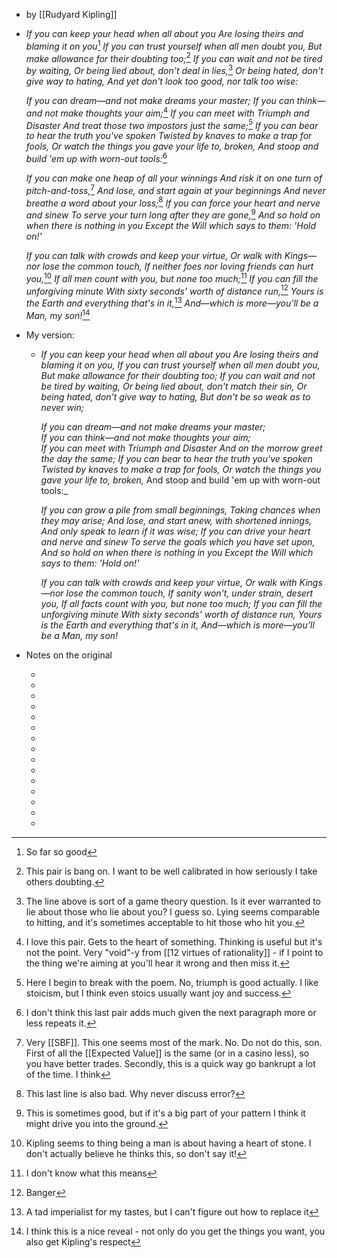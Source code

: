 - by [[Rudyard Kipling]]
- _If you can keep your head when all about you_
  _Are losing theirs and blaming it on you_[^1]
  _If you can trust yourself when all men doubt you,_
  _But make allowance for their doubting too;_[^2]
  _If you can wait and not be tired by waiting,_
  _Or being lied about, don't deal in lies,_[^3]
  _Or being hated, don't give way to hating,_
  _And yet don't look too good, nor talk too wise:_
  
  _If you can dream—and not make dreams your master;_
  _If you can think—and not make thoughts your aim;_[^5]
  _If you can meet with Triumph and Disaster_
  _And treat those two impostors just the same;_[^6]
  _If you can bear to hear the truth you've spoken_
  _Twisted by knaves to make a trap for fools,_
  _Or watch the things you gave your life to, broken,_
  _And stoop and build 'em up with worn-out tools:_[^7]
  
  _If you can make one heap of all your winnings_
  _And risk it on one turn of pitch-and-toss,_[^8]
  _And lose, and start again at your beginnings_
  _And never breathe a word about your loss;_[^9]
  _If you can force your heart and nerve and sinew_
  _To serve your turn long after they are gone,_[^10]
  _And so hold on when there is nothing in you_
  _Except the Will which says to them: 'Hold on!'_
  
  _If you can talk with crowds and keep your virtue,_
  _Or walk with Kings—nor lose the common touch,_
  _If neither foes nor loving friends can hurt you,_[^11]
  _If all men count with you, but none too much;_[^12]
  _If you can fill the unforgiving minute_
  _With sixty seconds' worth of distance run,_[^13]
  _Yours is the Earth and everything that's in it,_[^14]
  _And—which is more—you'll be a Man, my son!_[^15]
- My version:
	- _If you can keep your head when all about you_
	  _Are losing theirs and blaming it on you,_
	  _If you can trust yourself when all men doubt you,_
	  _But make allowance for their doubting too;_
	  _If you can wait and not be tired by waiting,_
	  _Or being lied about, don't match their sin,_
	  _Or being hated, don't give way to hating,_
	  _But don't be so weak as to never win;_
	  
	  _If you can dream—and not make dreams your master;_  
	  _If you can think—and not make thoughts your aim;_  
	  _If you can meet with Triumph and Disaster_
	  _And on the morrow greet the day the same;_
	  _If you can bear to hear the truth you've spoken_
	  _Twisted by knaves to make a trap for fools,_
	  _Or watch the things you gave your life to, broken,_
	  And stoop and build 'em up with worn-out tools:_
	  
	  _If you can grow a pile from small beginnings,_
	  _Taking chances when they may arise;_
	  _And lose, and start anew, with shortened innings,_
	  _And only speak to learn if it was wise;_
	  _If you can drive your heart and nerve and sinew_
	  _To serve the goals which you have set upon,_
	  _And so hold on when there is nothing in you_
	  _Except the Will which says to them: 'Hold on!'_
	  
	  _If you can talk with crowds and keep your virtue,_
	  _Or walk with Kings—nor lose the common touch,_
	  _If sanity won't, under strain, desert you,_
	  _If all facts count with you, but none too much;_
	  _If you can fill the unforgiving minute_
	  _With sixty seconds' worth of distance run,_
	  _Yours is the Earth and everything that's in it,_
	  _And—which is more—you'll be a Man, my son!_
- Notes on the original
	- [^1]: So far so good
	- [^2]: This pair is bang on. I want to be well calibrated in how seriously I take others doubting.
	- [^3]: The line above is sort of a game theory question. Is it ever warranted to lie about those who lie about you? I guess so. Lying seems comparable to hitting, and it's sometimes acceptable to hit those who hit you.
	- [^4]: This one seems less symmetric, since hate can ruin me.
	- [^5]: I love this pair. Gets to the heart of something. Thinking is useful but it's not the point. Very "void"-y from [[12 virtues of rationality]] - if I point to the thing we're aiming at you'll hear it wrong and then miss it.
	- [^6]: Here I begin to break with the poem. No, triumph is good actually. I like stoicism, but I think even stoics usually want joy and success.
	- [^7]: I don't think this last pair adds much given the next paragraph more or less repeats it.
	- [^8]: Very [[SBF]]. This one seems most of the mark. No. Do not do this, son. First of all the [[Expected Value]] is the same (or in a casino less), so you have better trades. Secondly, this is a quick way go bankrupt a lot of the time. I think
	- [^9]: This last line is also bad. Why never discuss error?
	- [^10]: This is sometimes good, but if it's a big part of your pattern I think it might drive you into the ground.
	- [^11]: Kipling seems to thing being a man is about having a heart of stone. I don't actually believe he thinks this, so don't say it!
	- [^12]: I don't know what this means
	- [^13]: Banger
	- [^14]: A tad imperialist for my tastes, but I can't figure out how to replace it
	- [^15]: I think this is a nice reveal - not only do you get the things you want, you also get Kipling's respect